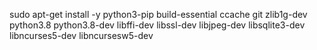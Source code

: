 sudo apt-get install -y python3-pip build-essential ccache git zlib1g-dev python3.8 python3.8-dev libffi-dev libssl-dev libjpeg-dev libsqlite3-dev libncurses5-dev libncursesw5-dev
